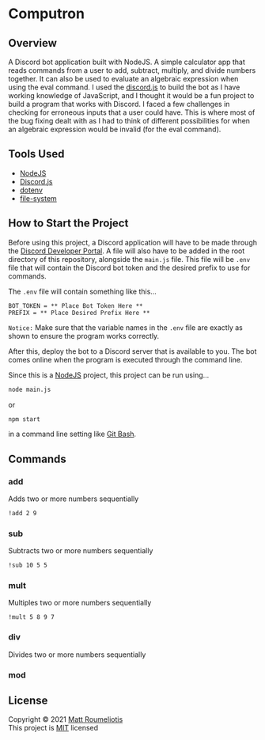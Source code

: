 # Computron

## Overview

A Discord bot application built with NodeJS. A simple calculator app that reads commands from a user to add, subtract, multiply, and divide numbers together. It can also be used to evaluate an algebraic expression when using the eval command. I used the [discord.js](https://discord.js.org/#/) to build the bot as I have working knowledge of JavaScript, and I thought it would be a fun project to build a program that works with Discord. I faced a few challenges in checking for erroneous inputs that a user could have. This is where most of the bug fixing dealt with as I had to think of different possibilities for when an algebraic expression would be invalid (for the eval command).  

## Tools Used

* [NodeJS](https://nodejs.org/en/)
* [Discord.js](https://discord.js.org/#/)
* [dotenv](https://www.npmjs.com/package/dotenv)
* [file-system](https://www.npmjs.com/package/file-system)

## How to Start the Project

Before using this project, a Discord application will have to be made through the [Discord Developer Portal](https://discord.com/developers/applications). A file will also have to be added in the root directory of this repository, alongside the `main.js` file. This file will be `.env` file that will contain the Discord bot token and the desired prefix to use for commands.

The `.env` file will contain something like this...

```env
BOT_TOKEN = ** Place Bot Token Here **
PREFIX = ** Place Desired Prefix Here **
```

`Notice:` Make sure that the variable names in the `.env` file are exactly as shown to ensure the program works correctly.

After this, deploy the bot to a Discord server that is available to you. The bot comes online when the program is executed through the command line.

Since this is a [NodeJS](https://nodejs.org/en/) project, this project can be run using...

```bash
node main.js
```

or

```bash
npm start
```

in a command line setting like [Git Bash](https://git-scm.com/downloads).

## Commands

### add

Adds two or more numbers sequentially

```txt
!add 2 9
```

### sub

Subtracts two or more numbers sequentially

```txt
!sub 10 5 5
```

### mult

Multiples two or more numbers sequentially

```mult
!mult 5 8 9 7
```

### div

Divides two or more numbers sequentially

### mod

## License

Copyright © 2021 [Matt Roumeliotis](https://github.com/MattRoumo27)  
This project is [MIT](https://github.com/MattRoumo27/Computron/blob/master/LICENSE) licensed

